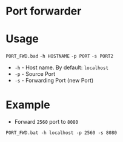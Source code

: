 # Port forwarder

# Usage

`PORT_FWD.bad` `-h HOSTNAME` `-p PORT` `-s PORT2`

* `-h` - Host name. By default: `localhost`
* `-p` - Source Port
* `-s` - Forwarding Port (new Port)

# Example

* Forward `2560` port to `8080`
```
PORT_FWD.bat -h localhost -p 2560 -s 8080
```
